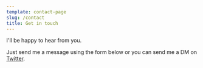 ```yaml
---
template: contact-page
slug: /contact
title: Get in touch
---
```

I'll be happy to hear from you.

Just send me a message using the form below or you can send me a DM on [Twitter](https://twitter.com/IsmailEgilmez4).